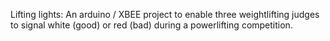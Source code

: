 Lifting lights: An arduino / XBEE project to enable three weightlifting judges to signal white (good) or red (bad) during a powerlifting competition.
